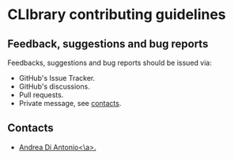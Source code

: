 # CLIbrary contributing guidelines

## Feedback, suggestions and bug reports

Feedbacks, suggestions and bug reports should be issued via:

* GitHub's Issue Tracker.
* GitHub's discussions.
* Pull requests.
* Private message, see [contacts](#contacts).

## Contacts

* <a href="mailto:mail@diantonioandrea.com?subject=CLIbrary contribution">Andrea Di Antonio<\a>.